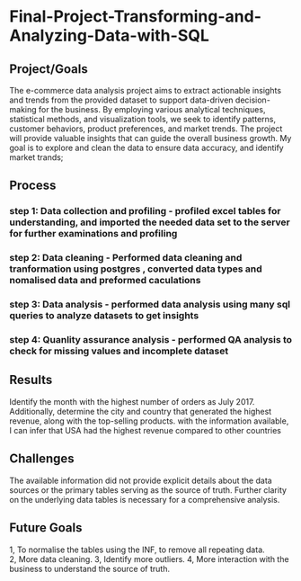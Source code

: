 # Final-Project-Transforming-and-Analyzing-Data-with-SQL

## Project/Goals
The e-commerce data analysis project aims to extract actionable insights and trends from the provided dataset to support data-driven decision-making for the business. By employing various analytical techniques, statistical methods, and visualization tools, we seek to identify patterns, customer behaviors, product preferences, and market trends. The project will provide valuable insights that can guide the overall business growth.
My goal is to explore and clean the data to ensure data accuracy, and identify market trands;

## Process
### step 1: Data collection and profiling - profiled excel tables for understanding, and imported the needed data set to the server for further examinations and profiling
### step 2: Data cleaning - Performed data cleaning and tranformation using postgres , converted data types and nomalised data and preformed caculations  
### step 3: Data analysis - performed data analysis using many sql queries to analyze datasets to get insights 
### step 4: Quanlity assurance analysis - performed QA analysis to check for missing values and incomplete dataset  

## Results
Identify the month with the highest number of orders as July 2017. Additionally, determine the city and country that generated the highest revenue, along with the top-selling products.
with the information available, I can infer that USA had the highest revenue compared to other countries


## Challenges 
The available information did not provide explicit details about the data sources or the primary tables serving as the source of truth. Further clarity on the underlying data tables is necessary for a comprehensive analysis.

## Future Goals
1, To normalise the tables using the INF, to remove all repeating data.  
2, More data cleaning.
3, Identify more outliers.
4, More interaction with the business to understand the source of truth.
